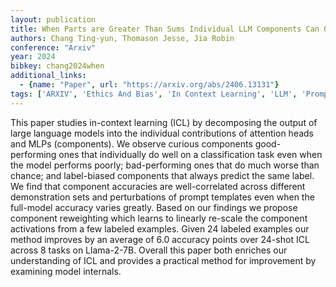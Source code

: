 ```yaml
---
layout: publication
title: When Parts are Greater Than Sums Individual LLM Components Can Outperform Full Models
authors: Chang Ting-yun, Thomason Jesse, Jia Robin
conference: "Arxiv"
year: 2024
bibkey: chang2024when
additional_links:
  - {name: "Paper", url: "https://arxiv.org/abs/2406.13131"}
tags: ['ARXIV', 'Ethics And Bias', 'In Context Learning', 'LLM', 'Prompt']
---
```

This paper studies in-context learning (ICL) by decomposing the output of large language models into the individual contributions of attention heads and MLPs (components). We observe curious components good-performing ones that individually do well on a classification task even when the model performs poorly; bad-performing ones that do much worse than chance; and label-biased components that always predict the same label. We find that component accuracies are well-correlated across different demonstration sets and perturbations of prompt templates even when the full-model accuracy varies greatly. Based on our findings we propose component reweighting which learns to linearly re-scale the component activations from a few labeled examples. Given 24 labeled examples our method improves by an average of 6.0 accuracy points over 24-shot ICL across 8 tasks on Llama-2-7B. Overall this paper both enriches our understanding of ICL and provides a practical method for improvement by examining model internals.

